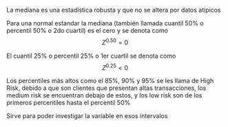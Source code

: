 La mediana es una estadística robusta y que no se altera por datos atipicos

Para una normal estandar la mediana (también llamada cuantil 50% o percentil 50% o 2do cuartil) es el cero y se denota como
$$Z^{0.50} = 0$$

El cuantil 25% o percentil 25% o 1er cuartil se denota como 
$$Z^{0.25} < 0 $$

Los percentiles más altos como el 85%, 90% y 95% se les llama de High Risk, debido a que son clientes que presentan altas transacciones, los medium risk se encuentran debajo de estos, y los low risk son de los primeros percentiles hasta el percentil 50%

Sirve para poder investigar la variable en esos intervalos